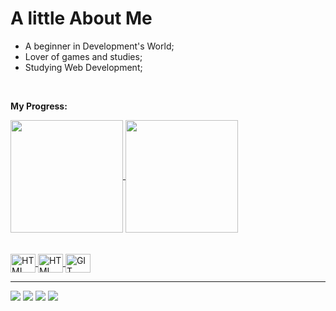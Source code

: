   <h1>A little About Me</h1>
  <ul>
  <li>A beginner in Development's World;
  <li>Lover of games and studies;  
  <li>Studying Web Development;  
  </ul><br>
  <p><strong>My Progress:</strong></p>
<div>
  <a href="https://github.com/AllazaoAllado">
  <img align="center" height="180em"    src="https://github-readme-stats.vercel.app/api?username=AllazaoAllado&show_icons=true&theme=highcontrast&count_private=true"/>
   <img align="center" height="180em" src="https://github-readme-stats.vercel.app/api/top-langs/?username=AllazaoAllado&layout=compact&langs_count=7&theme=highcontrast"/>
</div>
 <br>
<div  align="left"> 
  <div style="display: inline_block"><br>
  <img align="center" alt="HTML" height="30" width="40" src="https://cdn.jsdelivr.net/gh/devicons/devicon/icons/html5/html5-plain.svg">
  <img align="center" alt="HTML" height="30" width="40" src="https://cdn.jsdelivr.net/gh/devicons/devicon/icons/postgresql/postgresql-plain.svg">
  <img align="center" alt="GIT" height="30" width="40" src="https://cdn.jsdelivr.net/gh/devicons/devicon/icons/git/git-original.svg">
</div>
  
  <hr>
  <a href="https://instagram.com/allan_cordeirooo" target="_blank"><img src="https://img.shields.io/badge/-Instagram-%23E4405F?style=for-the-badge&logo=instagram&logoColor=white" target="_blank"></a>
   <a href="mailto:allanv985@gmail.com" target="_blank"><img src="https://img.shields.io/badge/Gmail-D14836?style=for-the-badge&logo=gmail&logoColor=white" target="_blank"></a>
  <a href="https://www.linkedin.com/in/allan-souza-cordeiro-649322228" target="_blank"><img src="https://img.shields.io/badge/-LinkedIn-%230077B5?style=for-the-badge&logo=linkedin&logoColor=white" target="_blank"></a>
  <a href="https://api.whatsapp.com/send?phone=5548998013745" target="_blank"><img src="https://img.shields.io/badge/WhatsApp-25D366?style=for-the-badge&logo=whatsapp&logoColor=white" target="_blank"></a>  
</div>
 

